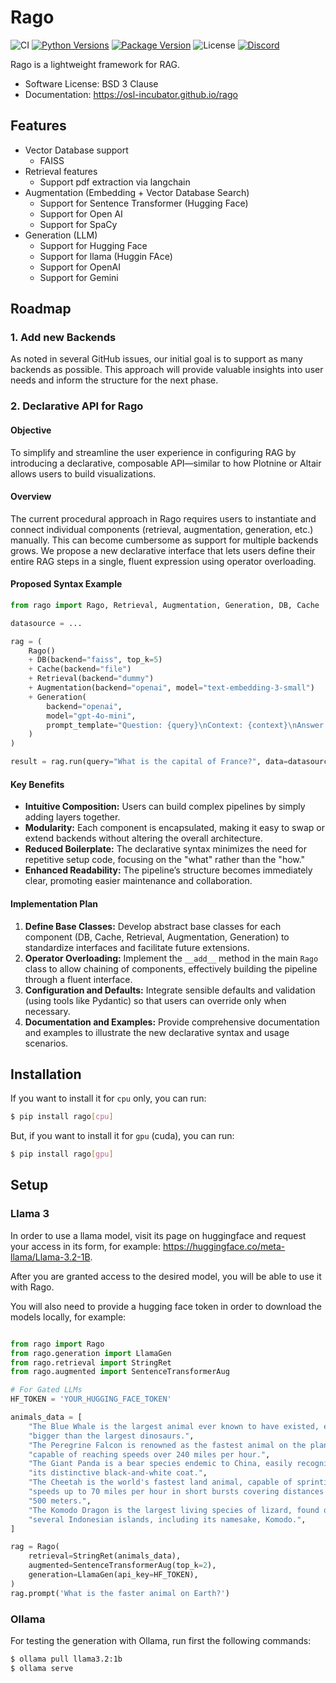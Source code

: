 # Rago

![CI](https://img.shields.io/github/actions/workflow/status/osl-incubator/rago/main.yaml?logo=github&label=CI)
[![Python Versions](https://img.shields.io/pypi/pyversions/rago)](https://pypi.org/project/rago/)
[![Package Version](https://img.shields.io/pypi/v/rago?color=blue)](https://pypi.org/project/rago/)
![License](https://img.shields.io/pypi/l/rago?color=blue)
[![Discord](https://img.shields.io/discord/796786891798085652?logo=discord&color=blue)](https://opensciencelabs.org/discord)

Rago is a lightweight framework for RAG.

- Software License: BSD 3 Clause
- Documentation: https://osl-incubator.github.io/rago

## Features

- Vector Database support
  - FAISS
- Retrieval features
  - Support pdf extraction via langchain
- Augmentation (Embedding + Vector Database Search)
  - Support for Sentence Transformer (Hugging Face)
  - Support for Open AI
  - Support for SpaCy
- Generation (LLM)
  - Support for Hugging Face
  - Support for llama (Huggin FAce)
  - Support for OpenAI
  - Support for Gemini

## Roadmap

### 1. Add new Backends

As noted in several GitHub issues, our initial goal is to support as many
backends as possible. This approach will provide valuable insights into user
needs and inform the structure for the next phase.

### 2. Declarative API for Rago

#### Objective

To simplify and streamline the user experience in configuring RAG by introducing
a declarative, composable API—similar to how Plotnine or Altair allows users to
build visualizations.

#### Overview

The current procedural approach in Rago requires users to instantiate and
connect individual components (retrieval, augmentation, generation, etc.)
manually. This can become cumbersome as support for multiple backends grows. We
propose a new declarative interface that lets users define their entire RAG
steps in a single, fluent expression using operator overloading.

#### Proposed Syntax Example

```python
from rago import Rago, Retrieval, Augmentation, Generation, DB, Cache

datasource = ...

rag = (
    Rago()
    + DB(backend="faiss", top_k=5)
    + Cache(backend="file")
    + Retrieval(backend="dummy")
    + Augmentation(backend="openai", model="text-embedding-3-small")
    + Generation(
        backend="openai",
        model="gpt-4o-mini",
        prompt_template="Question: {query}\nContext: {context}\nAnswer:"
    )
)

result = rag.run(query="What is the capital of France?", data=datasource)
```

#### Key Benefits

- **Intuitive Composition:** Users can build complex pipelines by simply adding
  layers together.
- **Modularity:** Each component is encapsulated, making it easy to swap or
  extend backends without altering the overall architecture.
- **Reduced Boilerplate:** The declarative syntax minimizes the need for
  repetitive setup code, focusing on the "what" rather than the "how."
- **Enhanced Readability:** The pipeline’s structure becomes immediately clear,
  promoting easier maintenance and collaboration.

#### Implementation Plan

1. **Define Base Classes:** Develop abstract base classes for each component
   (DB, Cache, Retrieval, Augmentation, Generation) to standardize interfaces
   and facilitate future extensions.
2. **Operator Overloading:** Implement the `__add__` method in the main `Rago`
   class to allow chaining of components, effectively building the pipeline
   through a fluent interface.
3. **Configuration and Defaults:** Integrate sensible defaults and validation
   (using tools like Pydantic) so that users can override only when necessary.
4. **Documentation and Examples:** Provide comprehensive documentation and
   examples to illustrate the new declarative syntax and usage scenarios.

## Installation

If you want to install it for `cpu` only, you can run:

```bash
$ pip install rago[cpu]
```

But, if you want to install it for `gpu` (cuda), you can run:

```bash
$ pip install rago[gpu]
```

## Setup

### Llama 3

In order to use a llama model, visit its page on huggingface and request your
access in its form, for example: https://huggingface.co/meta-llama/Llama-3.2-1B.

After you are granted access to the desired model, you will be able to use it
with Rago.

You will also need to provide a hugging face token in order to download the
models locally, for example:

```python

from rago import Rago
from rago.generation import LlamaGen
from rago.retrieval import StringRet
from rago.augmented import SentenceTransformerAug

# For Gated LLMs
HF_TOKEN = 'YOUR_HUGGING_FACE_TOKEN'

animals_data = [
    "The Blue Whale is the largest animal ever known to have existed, even "
    "bigger than the largest dinosaurs.",
    "The Peregrine Falcon is renowned as the fastest animal on the planet, "
    "capable of reaching speeds over 240 miles per hour.",
    "The Giant Panda is a bear species endemic to China, easily recognized by "
    "its distinctive black-and-white coat.",
    "The Cheetah is the world's fastest land animal, capable of sprinting at "
    "speeds up to 70 miles per hour in short bursts covering distances up to "
    "500 meters.",
    "The Komodo Dragon is the largest living species of lizard, found on "
    "several Indonesian islands, including its namesake, Komodo.",
]

rag = Rago(
    retrieval=StringRet(animals_data),
    augmented=SentenceTransformerAug(top_k=2),
    generation=LlamaGen(api_key=HF_TOKEN),
)
rag.prompt('What is the faster animal on Earth?')
```

### Ollama

For testing the generation with Ollama, run first the following commands:

```bash
$ ollama pull llama3.2:1b
$ ollama serve
```
